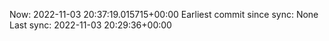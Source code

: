 Now: 2022-11-03 20:37:19.015715+00:00 Earliest commit since sync: None Last sync: 2022-11-03 20:29:36+00:00
